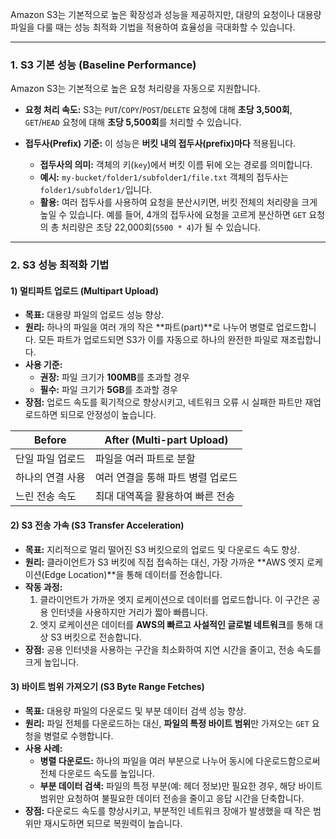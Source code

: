 
Amazon S3는 기본적으로 높은 확장성과 성능을 제공하지만, 대량의 요청이나 대용량 파일을 다룰 때는 성능 최적화 기법을 적용하여 효율성을 극대화할 수 있습니다.

---

### 1. S3 기본 성능 (Baseline Performance)

Amazon S3는 기본적으로 높은 요청 처리량을 자동으로 지원합니다.

- **요청 처리 속도:** S3는 `PUT`/`COPY`/`POST`/`DELETE` 요청에 대해 **초당 3,500회**, `GET`/`HEAD` 요청에 대해 **초당 5,500회**를 처리할 수 있습니다.
    
- **접두사(Prefix) 기준:** 이 성능은 **버킷 내의 접두사(prefix)마다** 적용됩니다.
    - **접두사의 의미:** 객체의 키(`key`)에서 버킷 이름 뒤에 오는 경로를 의미합니다.
    - **예시:** `my-bucket/folder1/subfolder1/file.txt` 객체의 접두사는 `folder1/subfolder1/`입니다.
    - **활용:** 여러 접두사를 사용하여 요청을 분산시키면, 버킷 전체의 처리량을 크게 높일 수 있습니다. 예를 들어, 4개의 접두사에 요청을 고르게 분산하면 `GET` 요청의 총 처리량은 초당 22,000회(`5500 * 4`)가 될 수 있습니다.
        

---

### 2. S3 성능 최적화 기법

#### 1) 멀티파트 업로드 (Multipart Upload)

- **목표:** 대용량 파일의 업로드 성능 향상.
- **원리:** 하나의 파일을 여러 개의 작은 **파트(part)**로 나누어 병렬로 업로드합니다. 모든 파트가 업로드되면 S3가 이를 자동으로 하나의 완전한 파일로 재조립합니다.
- **사용 기준:**
    - **권장:** 파일 크기가 **100MB**를 초과할 경우
    - **필수:** 파일 크기가 **5GB**를 초과할 경우
- **장점:** 업로드 속도를 획기적으로 향상시키고, 네트워크 오류 시 실패한 파트만 재업로드하면 되므로 안정성이 높습니다.

|Before|After (Multi-part Upload)|
|---|---|
|단일 파일 업로드|파일을 여러 파트로 분할|
|하나의 연결 사용|여러 연결을 통해 파트 병렬 업로드|
|느린 전송 속도|최대 대역폭을 활용하여 빠른 전송|

#### 2) S3 전송 가속 (S3 Transfer Acceleration)

- **목표:** 지리적으로 멀리 떨어진 S3 버킷으로의 업로드 및 다운로드 속도 향상.
- **원리:** 클라이언트가 S3 버킷에 직접 접속하는 대신, 가장 가까운 **AWS 엣지 로케이션(Edge Location)**을 통해 데이터를 전송합니다.
- **작동 과정:**
    1. 클라이언트가 가까운 엣지 로케이션으로 데이터를 업로드합니다. 이 구간은 공용 인터넷을 사용하지만 거리가 짧아 빠릅니다.
    2. 엣지 로케이션은 데이터를 **AWS의 빠르고 사설적인 글로벌 네트워크**를 통해 대상 S3 버킷으로 전송합니다.
- **장점:** 공용 인터넷을 사용하는 구간을 최소화하여 지연 시간을 줄이고, 전송 속도를 크게 높입니다.

#### 3) 바이트 범위 가져오기 (S3 Byte Range Fetches)

- **목표:** 대용량 파일의 다운로드 및 부분 데이터 검색 성능 향상.
- **원리:** 파일 전체를 다운로드하는 대신, **파일의 특정 바이트 범위**만 가져오는 `GET` 요청을 병렬로 수행합니다.
- **사용 사례:**
    - **병렬 다운로드:** 하나의 파일을 여러 부분으로 나누어 동시에 다운로드함으로써 전체 다운로드 속도를 높입니다.
    - **부분 데이터 검색:** 파일의 특정 부분(예: 헤더 정보)만 필요한 경우, 해당 바이트 범위만 요청하여 불필요한 데이터 전송을 줄이고 응답 시간을 단축합니다.
- **장점:** 다운로드 속도를 향상시키고, 부분적인 네트워크 장애가 발생했을 때 작은 범위만 재시도하면 되므로 복원력이 높습니다.